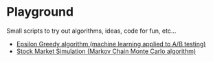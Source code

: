 # Playground
Small scripts to try out algorithms, ideas, code for fun, etc...

- [Epsilon Greedy algorithm (machine learning applied to A/B testing)](/epsilon_greedy.py)  
- [Stock Market Simulation (Markov Chain Monte Carlo algorithm)](/stock_market_simulation.py)
